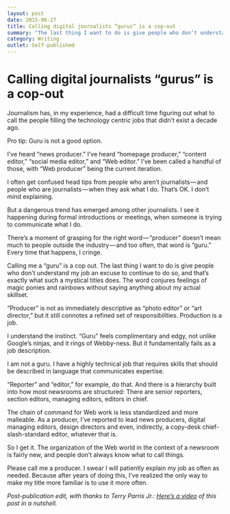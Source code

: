```yaml
---
layout: post
date: 2015-06-27
title: Calling digital journalists “gurus” is a cop-out
summary: "The last thing I want to do is give people who don’t understand my job an excuse to continue to do so, and that’s exactly what such a mystical titles does."
category: Writing
outlet: Self-published
---
```


# Calling digital journalists “gurus” is a cop-out

Journalism has, in my experience, had a difficult time figuring out what to call the people filling the technology centric jobs that didn’t exist a decade ago.

Pro tip: Guru is not a good option.

I’ve heard “news producer.” I’ve heard “homepage producer,” “content editor,” “social media editor,” and “Web editor.” I’ve been called a handful of those, with “Web producer” being the current iteration.

I often get confused head tips from people who aren’t journalists — and people who are journalists — when they ask what I do. That’s OK. I don’t mind explaining.

But a dangerous trend has emerged among other journalists. I see it happening during formal introductions or meetings, when someone is trying to communicate what I do.

There’s a moment of grasping for the right word — “producer” doesn’t mean much to people outside the industry — and too often, that word is “guru.”
Every time that happens, I cringe.

Calling me a “guru” is a cop out. The last thing I want to do is give people who don’t understand my job an excuse to continue to do so, and that’s exactly what such a mystical titles does. The word conjures feelings of magic ponies and rainbows without saying anything about my actual skillset.

“Producer” is not as immediately descriptive as “photo editor” or “art director,” but it still connotes a refined set of responsibilities.
 Production is a job.

I understand the instinct. “Guru” feels complimentary and edgy, not unlike Google’s ninjas, and it rings of Webby-ness. But it fundamentally fails as a job description.

I am not a guru. I have a highly technical job that requires skills that should be described in language that communicates expertise.

“Reporter” and “editor,” for example, do that. And there is a hierarchy built into how most newsrooms are structured: There are senior reporters, section editors, managing editors, editors in chief.

The chain of command for Web work is less standardized and more malleable. As a producer, I’ve reported to lead news producers, digital managing editors, design directors and even, indirectly, a copy-desk chief-slash-standard editor, whatever that is.

So I get it. The organization of the Web world in the context of a newsroom is fairly new, and people don’t always know what to call things.

Please call me a producer. I swear I will patiently explain my job as often as needed. Because after years of doing this, I’ve realized the only way to make my title more familiar is to use it more often.

_Post-publication edit, with thanks to Terry Parris Jr.: [Here’s a video](https://m.youtube.com/watch?v=KgmO32IdwuE) of this post in a nutshell._
